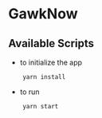 # GawkNow

## Available Scripts

- to initialize the app

```shell
    yarn install
```

- to run

```shell
    yarn start
```
